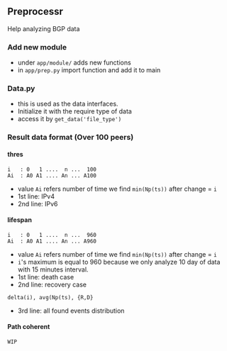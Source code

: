 Preprocessr
---
Help analyzing BGP data


### Add new module
- under `app/module/` adds new functions
- in `app/prep.py` import function and add it to main

### Data.py
- this is used as the data interfaces.
- Initialize it with the require type of data
- access it by `get_data('file_type')`

### Result data format (Over 100 peers)
#### thres
```
i   : 0   1 ....  n ...  100
Ai  : A0 A1 .... An ... A100
```
- value `Ai` refers number of time we find `min(Np(ts))` after change = `i`
- 1st line: IPv4
- 2nd line: IPv6


#### lifespan
```
i   : 0   1 ....  n ...  960
Ai  : A0 A1 .... An ... A960
```
- value `Ai` refers number of time we find `min(Np(ts))` after change = `i` 
- `i`'s maximum  is equal to 960 because we only analyze 10 day of data with 15 minutes interval.
- 1st line: death case
- 2nd line: recovery case

```
delta(i), avg(Np(ts), {R,D}
```
- 3rd line: all found events distribution

#### Path coherent
```
WIP
```